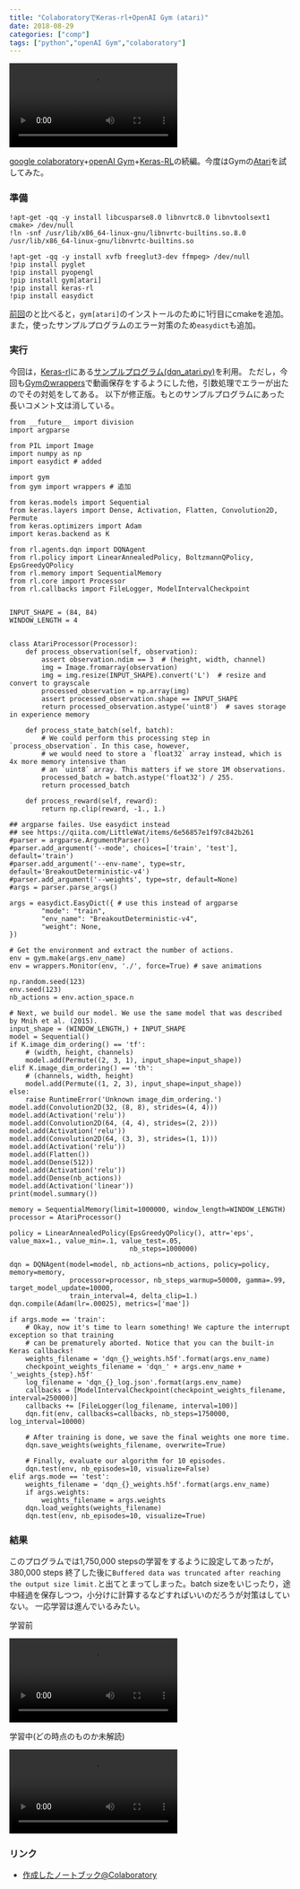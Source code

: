 ```yaml
---
title: "ColaboratoryでKeras-rl+OpenAI Gym (atari)"
date: 2018-08-29
categories: ["comp"]
tags: ["python","openAI Gym","colaboratory"]
---
```


![](atari-kerasrl-2000.mp4?resize=300,200)

[google colaboratory](https://colab.research.google.com/)+[openAI Gym](https://gym.openai.com/)+[Keras-RL](https://keras-rl.readthedocs.io/en/latest/)の続編。今度はGymの[Atari](https://gym.openai.com/envs/#atari)を試してみた。

<!--more-->


### 準備
```
!apt-get -qq -y install libcusparse8.0 libnvrtc8.0 libnvtoolsext1 cmake> /dev/null
!ln -snf /usr/lib/x86_64-linux-gnu/libnvrtc-builtins.so.8.0 /usr/lib/x86_64-linux-gnu/libnvrtc-builtins.so

!apt-get -qq -y install xvfb freeglut3-dev ffmpeg> /dev/null
!pip install pyglet
!pip install pyopengl
!pip install gym[atari]
!pip install keras-rl
!pip install easydict
```
[前回](../180828b-kerasrl-colaboratory)のと比べると，`gym[atari]`のインストールのために1行目にcmakeを追加。
また，使ったサンプルプログラムのエラー対策のため`easydict`も追加。

### 実行

今回は，[Keras-rl](https://github.com/keras-rl/keras-rl)にある[サンプルプログラム(dqn_atari.py)](https://github.com/keras-rl/keras-rl/blob/master/examples/dqn_atari.py)を利用。
ただし，今回も[Gymのwrappers](https://github.com/openai/gym/tree/master/gym/wrappers)で動画保存をするようにした他，引数処理でエラーが出たのでその対処をしてある。
以下が修正版。もとのサンプルプログラムにあった長いコメント文は消している。

```
from __future__ import division
import argparse

from PIL import Image
import numpy as np
import easydict # added

import gym
from gym import wrappers # 追加

from keras.models import Sequential
from keras.layers import Dense, Activation, Flatten, Convolution2D, Permute
from keras.optimizers import Adam
import keras.backend as K

from rl.agents.dqn import DQNAgent
from rl.policy import LinearAnnealedPolicy, BoltzmannQPolicy, EpsGreedyQPolicy
from rl.memory import SequentialMemory
from rl.core import Processor
from rl.callbacks import FileLogger, ModelIntervalCheckpoint


INPUT_SHAPE = (84, 84)
WINDOW_LENGTH = 4


class AtariProcessor(Processor):
    def process_observation(self, observation):
        assert observation.ndim == 3  # (height, width, channel)
        img = Image.fromarray(observation)
        img = img.resize(INPUT_SHAPE).convert('L')  # resize and convert to grayscale
        processed_observation = np.array(img)
        assert processed_observation.shape == INPUT_SHAPE
        return processed_observation.astype('uint8')  # saves storage in experience memory

    def process_state_batch(self, batch):
        # We could perform this processing step in `process_observation`. In this case, however,
        # we would need to store a `float32` array instead, which is 4x more memory intensive than
        # an `uint8` array. This matters if we store 1M observations.
        processed_batch = batch.astype('float32') / 255.
        return processed_batch

    def process_reward(self, reward):
        return np.clip(reward, -1., 1.)

## argparse failes. Use easydict instead
## see https://qiita.com/LittleWat/items/6e56857e1f97c842b261
#parser = argparse.ArgumentParser()
#parser.add_argument('--mode', choices=['train', 'test'], default='train')
#parser.add_argument('--env-name', type=str, default='BreakoutDeterministic-v4')
#parser.add_argument('--weights', type=str, default=None)
#args = parser.parse_args()

args = easydict.EasyDict({ # use this instead of argparse
        "mode": "train",
        "env_name": "BreakoutDeterministic-v4",
        "weight": None,
})

# Get the environment and extract the number of actions.
env = gym.make(args.env_name)
env = wrappers.Monitor(env, './', force=True) # save animations

np.random.seed(123)
env.seed(123)
nb_actions = env.action_space.n

# Next, we build our model. We use the same model that was described by Mnih et al. (2015).
input_shape = (WINDOW_LENGTH,) + INPUT_SHAPE
model = Sequential()
if K.image_dim_ordering() == 'tf':
    # (width, height, channels)
    model.add(Permute((2, 3, 1), input_shape=input_shape))
elif K.image_dim_ordering() == 'th':
    # (channels, width, height)
    model.add(Permute((1, 2, 3), input_shape=input_shape))
else:
    raise RuntimeError('Unknown image_dim_ordering.')
model.add(Convolution2D(32, (8, 8), strides=(4, 4)))
model.add(Activation('relu'))
model.add(Convolution2D(64, (4, 4), strides=(2, 2)))
model.add(Activation('relu'))
model.add(Convolution2D(64, (3, 3), strides=(1, 1)))
model.add(Activation('relu'))
model.add(Flatten())
model.add(Dense(512))
model.add(Activation('relu'))
model.add(Dense(nb_actions))
model.add(Activation('linear'))
print(model.summary())

memory = SequentialMemory(limit=1000000, window_length=WINDOW_LENGTH)
processor = AtariProcessor()

policy = LinearAnnealedPolicy(EpsGreedyQPolicy(), attr='eps', value_max=1., value_min=.1, value_test=.05,
                              nb_steps=1000000)

dqn = DQNAgent(model=model, nb_actions=nb_actions, policy=policy, memory=memory,
               processor=processor, nb_steps_warmup=50000, gamma=.99, target_model_update=10000,
               train_interval=4, delta_clip=1.)
dqn.compile(Adam(lr=.00025), metrics=['mae'])

if args.mode == 'train':
    # Okay, now it's time to learn something! We capture the interrupt exception so that training
    # can be prematurely aborted. Notice that you can the built-in Keras callbacks!
    weights_filename = 'dqn_{}_weights.h5f'.format(args.env_name)
    checkpoint_weights_filename = 'dqn_' + args.env_name + '_weights_{step}.h5f'
    log_filename = 'dqn_{}_log.json'.format(args.env_name)
    callbacks = [ModelIntervalCheckpoint(checkpoint_weights_filename, interval=250000)]
    callbacks += [FileLogger(log_filename, interval=100)]
    dqn.fit(env, callbacks=callbacks, nb_steps=1750000, log_interval=10000)

    # After training is done, we save the final weights one more time.
    dqn.save_weights(weights_filename, overwrite=True)

    # Finally, evaluate our algorithm for 10 episodes.
    dqn.test(env, nb_episodes=10, visualize=False)
elif args.mode == 'test':
    weights_filename = 'dqn_{}_weights.h5f'.format(args.env_name)
    if args.weights:
        weights_filename = args.weights
    dqn.load_weights(weights_filename)
    dqn.test(env, nb_episodes=10, visualize=True)
```

### 結果

このプログラムでは1,750,000 stepsの学習をするように設定してあったが，380,000 steps 終了した後に`Buffered data was truncated after reaching the output size limit.`と出てとまってしまった。batch sizeをいじったり，途中経過を保存しつつ，小分けに計算するなどすればいいのだろうが対策はしていない。
一応学習は進んでいるみたい。

学習前

![](atari-kerasrl-0.mp4?resize=300,200)


学習中(どの時点のものか未解読)

![](atari-kerasrl-2000.mp4?resize=300,200)


### リンク
- [作成したノートブック@Colaboratory](https://colab.research.google.com/drive/12CI05SWit03mjdGc3DHJr5k-0gVDfibK)

